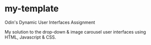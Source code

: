# my-template

Odin's Dynamic User Interfaces Assignment

My solution to the drop-down & image carousel user interfaces using HTML, Javascript & CSS.

